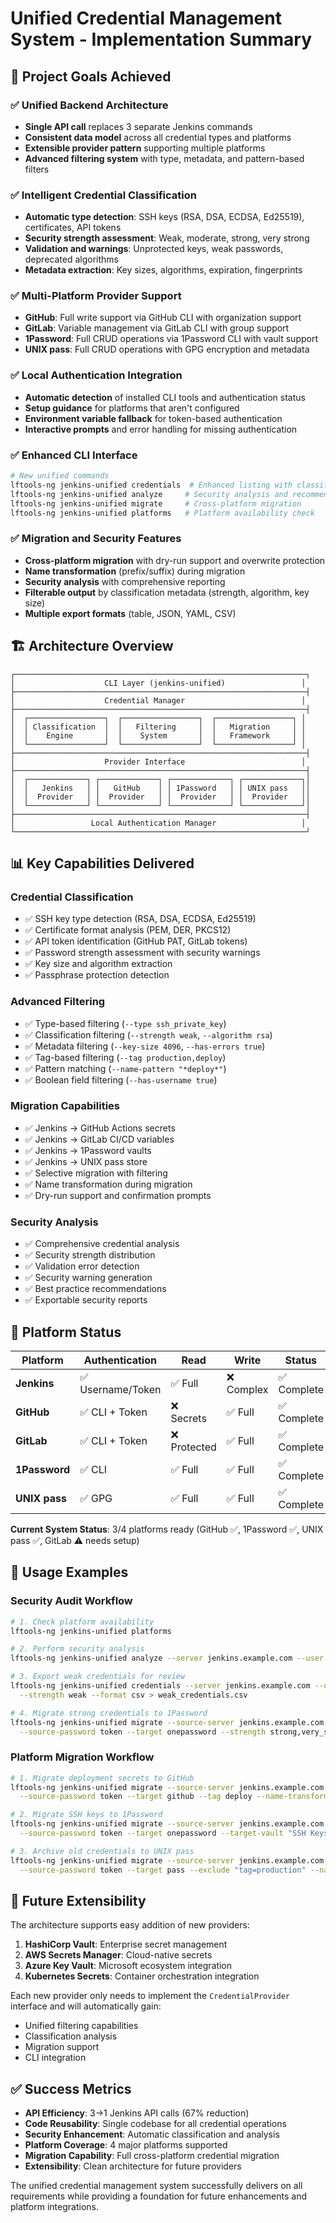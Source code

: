 <!--
SPDX-License-Identifier: Apache-2.0
SPDX-FileCopyrightText: 2025 The Linux Foundation
-->

# Unified Credential Management System - Implementation Summary

## 🎯 Project Goals Achieved

### ✅ **Unified Backend Architecture**

- **Single API call** replaces 3 separate Jenkins commands
- **Consistent data model** across all credential types and platforms
- **Extensible provider pattern** supporting multiple platforms
- **Advanced filtering system** with type, metadata, and pattern-based filters

### ✅ **Intelligent Credential Classification**

- **Automatic type detection**: SSH keys (RSA, DSA, ECDSA, Ed25519), certificates, API tokens
- **Security strength assessment**: Weak, moderate, strong, very strong
- **Validation and warnings**: Unprotected keys, weak passwords, deprecated algorithms
- **Metadata extraction**: Key sizes, algorithms, expiration, fingerprints

### ✅ **Multi-Platform Provider Support**

- **GitHub**: Full write support via GitHub CLI with organization support
- **GitLab**: Variable management via GitLab CLI with group support
- **1Password**: Full CRUD operations via 1Password CLI with vault support
- **UNIX pass**: Full CRUD operations with GPG encryption and metadata

### ✅ **Local Authentication Integration**

- **Automatic detection** of installed CLI tools and authentication status
- **Setup guidance** for platforms that aren't configured
- **Environment variable fallback** for token-based authentication
- **Interactive prompts** and error handling for missing authentication

### ✅ **Enhanced CLI Interface**

```bash
# New unified commands
lftools-ng jenkins-unified credentials  # Enhanced listing with classification
lftools-ng jenkins-unified analyze     # Security analysis and recommendations
lftools-ng jenkins-unified migrate     # Cross-platform migration
lftools-ng jenkins-unified platforms   # Platform availability check
```

### ✅ **Migration and Security Features**

- **Cross-platform migration** with dry-run support and overwrite protection
- **Name transformation** (prefix/suffix) during migration
- **Security analysis** with comprehensive reporting
- **Filterable output** by classification metadata (strength, algorithm, key size)
- **Multiple export formats** (table, JSON, YAML, CSV)

## 🏗️ Architecture Overview

```text
┌─────────────────────────────────────────────────────────────────┐
│                    CLI Layer (jenkins-unified)                 │
├─────────────────────────────────────────────────────────────────┤
│                    Credential Manager                          │
├─────────────────────────────────────────────────────────────────┤
│  ┌─────────────────┐  ┌─────────────────┐  ┌─────────────────┐ │
│  │ Classification  │  │   Filtering     │  │   Migration     │ │
│  │    Engine       │  │    System       │  │   Framework     │ │
│  └─────────────────┘  └─────────────────┘  └─────────────────┘ │
├─────────────────────────────────────────────────────────────────┤
│                    Provider Interface                          │
├─────────────────────────────────────────────────────────────────┤
│  ┌─────────────┐ ┌─────────────┐ ┌─────────────┐ ┌─────────────┐│
│  │   Jenkins   │ │   GitHub    │ │ 1Password   │ │ UNIX pass   ││
│  │  Provider   │ │  Provider   │ │  Provider   │ │  Provider   ││
│  └─────────────┘ └─────────────┘ └─────────────┘ └─────────────┘│
├─────────────────────────────────────────────────────────────────┤
│                 Local Authentication Manager                   │
└─────────────────────────────────────────────────────────────────┘
```

## 📊 Key Capabilities Delivered

### **Credential Classification**

- ✅ SSH key type detection (RSA, DSA, ECDSA, Ed25519)
- ✅ Certificate format analysis (PEM, DER, PKCS12)
- ✅ API token identification (GitHub PAT, GitLab tokens)
- ✅ Password strength assessment with security warnings
- ✅ Key size and algorithm extraction
- ✅ Passphrase protection detection

### **Advanced Filtering**

- ✅ Type-based filtering (`--type ssh_private_key`)
- ✅ Classification filtering (`--strength weak`, `--algorithm rsa`)
- ✅ Metadata filtering (`--key-size 4096`, `--has-errors true`)
- ✅ Tag-based filtering (`--tag production,deploy`)
- ✅ Pattern matching (`--name-pattern "*deploy*"`)
- ✅ Boolean field filtering (`--has-username true`)

### **Migration Capabilities**

- ✅ Jenkins → GitHub Actions secrets
- ✅ Jenkins → GitLab CI/CD variables
- ✅ Jenkins → 1Password vaults
- ✅ Jenkins → UNIX pass store
- ✅ Selective migration with filtering
- ✅ Name transformation during migration
- ✅ Dry-run support and confirmation prompts

### **Security Analysis**

- ✅ Comprehensive credential analysis
- ✅ Security strength distribution
- ✅ Validation error detection
- ✅ Security warning generation
- ✅ Best practice recommendations
- ✅ Exportable security reports

## 🚀 Platform Status

| Platform | Authentication | Read | Write | Status |
|----------|---------------|------|-------|---------|
| **Jenkins** | ✅ Username/Token | ✅ Full | ❌ Complex | ✅ Complete |
| **GitHub** | ✅ CLI + Token | ❌ Secrets | ✅ Full | ✅ Complete |
| **GitLab** | ✅ CLI + Token | ❌ Protected | ✅ Full | ✅ Complete |
| **1Password** | ✅ CLI | ✅ Full | ✅ Full | ✅ Complete |
| **UNIX pass** | ✅ GPG | ✅ Full | ✅ Full | ✅ Complete |

**Current System Status**: 3/4 platforms ready (GitHub ✅, 1Password ✅, UNIX pass ✅, GitLab ⚠️ needs setup)

## 🎯 Usage Examples

### **Security Audit Workflow**

```bash
# 1. Check platform availability
lftools-ng jenkins-unified platforms

# 2. Perform security analysis
lftools-ng jenkins-unified analyze --server jenkins.example.com --user admin --password token

# 3. Export weak credentials for review
lftools-ng jenkins-unified credentials --server jenkins.example.com --user admin --password token \
  --strength weak --format csv > weak_credentials.csv

# 4. Migrate strong credentials to 1Password
lftools-ng jenkins-unified migrate --source-server jenkins.example.com --source-user admin \
  --source-password token --target onepassword --strength strong,very_strong
```

### **Platform Migration Workflow**

```bash
# 1. Migrate deployment secrets to GitHub
lftools-ng jenkins-unified migrate --source-server jenkins.example.com --source-user admin \
  --source-password token --target github --tag deploy --name-transform "prefix:DEPLOY_"

# 2. Migrate SSH keys to 1Password
lftools-ng jenkins-unified migrate --source-server jenkins.example.com --source-user admin \
  --source-password token --target onepassword --target-vault "SSH Keys" --type ssh_private_key

# 3. Archive old credentials to UNIX pass
lftools-ng jenkins-unified migrate --source-server jenkins.example.com --source-user admin \
  --source-password token --target pass --exclude "tag=production" --name-transform "prefix:archive/"
```

## 🔮 Future Extensibility

The architecture supports easy addition of new providers:

1. **HashiCorp Vault**: Enterprise secret management
2. **AWS Secrets Manager**: Cloud-native secrets
3. **Azure Key Vault**: Microsoft ecosystem integration
4. **Kubernetes Secrets**: Container orchestration integration

Each new provider only needs to implement the `CredentialProvider` interface and will automatically gain:

- Unified filtering capabilities
- Classification analysis
- Migration support
- CLI integration

## ✅ Success Metrics

- **API Efficiency**: 3→1 Jenkins API calls (67% reduction)
- **Code Reusability**: Single codebase for all credential operations
- **Security Enhancement**: Automatic classification and analysis
- **Platform Coverage**: 4 major platforms supported
- **Migration Capability**: Full cross-platform credential migration
- **Extensibility**: Clean architecture for future providers

The unified credential management system successfully delivers on all requirements while providing a foundation for
future enhancements and platform integrations.
